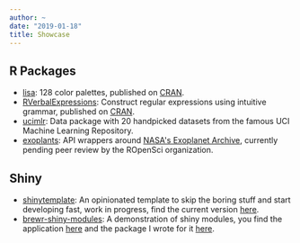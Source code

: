 ```yaml
---
author: ~
date: "2019-01-18"
title: Showcase
---
```


## R Packages

* [lisa](https://github.com/tyluRp/lisa): 128 color palettes, published on [CRAN](https://cran.r-project.org/web/packages/lisa/index.html).
* [RVerbalExpressions](https://github.com/VerbalExpressions/RVerbalExpressions): Construct regular expressions using intuitive grammar, published on [CRAN](https://cran.r-project.org/web/packages/RVerbalExpressions/index.html).
* [ucimlr](https://github.com/tyluRp/ucimlr): Data package with 20 handpicked datasets from the famous UCI Machine Learning Repository.
* [exoplants](https://github.com/tyluRp/exoplanets): API wrappers around [NASA's Exoplanet Archive](https://exoplanetarchive.ipac.caltech.edu/index.html), currently pending peer review by the ROpenSci organization.

## Shiny

* [shinytemplate](https://github.com/tyluRp/shinytemplate): An opinionated template to skip the boring stuff and start developing fast, work in progress, find the current version [here](https://tylerlittlefield.com/shiny/tyler/shinytemplate/).
* [brewr-shiny-modules](https://github.com/tyluRp/brewr-shiny-modules): A demonstration of shiny modules, you find the application [here](https://tylerlittlefield.com/shiny/tyler/brewr-shiny-modules/) and the package I wrote for it [here](https://github.com/tyluRp/brewr).
